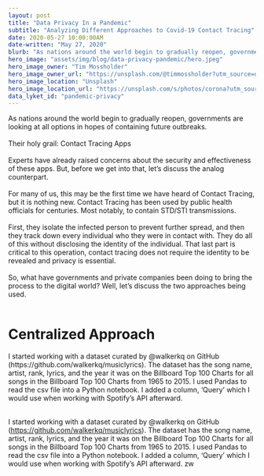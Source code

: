 ```yaml
---
layout: post
title: "Data Privacy In a Pandemic"
subtitle: "Analyzing Different Approaches to Covid-19 Contact Tracing"
date: 2020-05-27 10:00:00AM
date-written: "May 27, 2020"
blurb: "As nations around the world begin to gradually reopen, governments are looking at all options in hopes of containing future outbreaks Their holy grail: Contact Tracing Apps"
hero_image: "assets/img/blog/data-privacy-pandemic/hero.jpeg"
hero_image_owner: "Tim Mossholder"
hero_image_owner_url: "https://unsplash.com/@timmossholder?utm_source=unsplash&utm_medium=referral&utm_content=creditCopyText"
hero_image_location: "Unsplash"
hero_image_location_url: "https://unsplash.com/s/photos/corona?utm_source=unsplash&utm_medium=referral&utm_content=creditCopyText"
data_lyket_id: "pandemic-privacy"
---
```


As nations around the world begin to gradually reopen, governments are looking at all options in hopes of containing future outbreaks.
<br> <br>
Their holy grail: Contact Tracing Apps
<br><br>
Experts have already raised concerns about the security and effectiveness of these apps. But, before we get into that, let’s discuss the analog counterpart.
<br><br>
For many of us, this may be the first time we have heard of Contact Tracing, but it is nothing new. Contact Tracing has been used by public health officials for centuries. Most notably, to contain STD/STI transmissions.
<br><br>
First, they isolate the infected person to prevent further spread, and then they track down every individual who they were in contact with. They do all of this without disclosing the identity of the individual. That last part is critical to this operation, contact tracing does not require the identity to be revealed and privacy is essential.
<br><br>
So, what have governments and private companies been doing to bring the process to the digital world? Well, let’s discuss the two approaches being used.
<br><br>
<h1 class="text-2xl pt-5">Centralized Approach</h1>
I started working with a dataset curated by @walkerkq on GitHub (https://github.com/walkerkq/musiclyrics). The dataset has the song name, artist, rank, lyrics, and the year it was on the Billboard Top 100 Charts for all songs in the Billboard Top 100 Charts from 1965 to 2015. I used Pandas to read the csv file into a Python notebook. I added a column, ‘Query’ which I would use when working with Spotify’s API afterward.
<br><br>


I started working with a dataset curated by @walkerkq on GitHub (https://github.com/walkerkq/musiclyrics). The dataset has the song name, artist, rank, lyrics, and the year it was on the Billboard Top 100 Charts for all songs in the Billboard Top 100 Charts from 1965 to 2015. I used Pandas to read the csv file into a Python notebook. I added a column, ‘Query’ which I would use when working with Spotify’s API afterward.
zw
